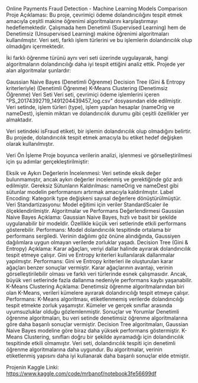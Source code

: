 Online Payments Fraud Detection - Machine Learning Models Comparison
Proje Açıklaması:
Bu proje, çevrimiçi ödeme dolandırıcılığını tespit etmek amacıyla çeşitli makine öğrenimi algoritmalarını karşılaştırmayı hedeflemektedir. Çalışmada hem Denetimli (Supervised Learning) hem de Denetimsiz (Unsupervised Learning) makine öğrenimi algoritmaları kullanılmıştır. Veri seti, farklı işlem türlerini ve bu işlemlerin dolandırıcılık olup olmadığını içermektedir.

İki farklı öğrenme türünü aynı veri seti üzerinde uygulayarak, hangi algoritmaların dolandırıcılığı daha iyi tespit ettiğini analiz ettik. Projede yer alan algoritmalar şunlardır:

Gaussian Naive Bayes (Denetimli Öğrenme)
Decision Tree (Gini & Entropy kriterleriyle) (Denetimli Öğrenme)
K-Means Clustering (Denetimsiz Öğrenme)
Veri Seti
Veri seti, çevrimiçi ödeme işlemlerini içeren "PS_20174392719_1491204439457_log.csv" dosyasından elde edilmiştir. Veri setinde, işlem türleri (type), işlem yapılan hesaplar (nameOrig ve nameDest), işlemin miktarı ve dolandırıcılık durumu gibi çeşitli özellikler yer almaktadır.

Veri setindeki isFraud etiketi, bir işlemin dolandırıcılık olup olmadığını belirtir. Bu projede, dolandırıcılık tespit etmek amacıyla bu etiket hedef değişken olarak kullanılmıştır.

Veri Ön İşleme
Proje boyunca verilerin analizi, işlenmesi ve görselleştirilmesi için şu adımlar gerçekleştirilmiştir:

Eksik ve Aykırı Değerlerin İncelenmesi: Veri setinde eksik değer bulunmamıştır, ancak aykırı değerler incelenmiş ve gerektiğinde göz ardı edilmiştir.
Gereksiz Sütunların Kaldırılması: nameOrig ve nameDest gibi sütunlar modelin performansını artırmak amacıyla kaldırılmıştır.
Label Encoding: Kategorik type değişkeni sayısal değerlere dönüştürülmüştür.
Veri Standartizasyonu: Model eğitimi için veriler StandardScaler ile ölçeklendirilmiştir.
Algoritmalar ve Performans Değerlendirmesi
Gaussian Naive Bayes
Açıklama: Gaussian Naive Bayes, hızlı ve basit bir şekilde uygulanabilir bir modeldir. Özellikle küçük veri setlerinde etkili performans gösterebilir.
Performans: Model dolandırıcılık tespitinde ortalama bir performans sergiledi. Verinin dağılımı göz önüne alındığında, Gaussiyen dağılımlara uygun olmayan verilerde zorluklar yaşadı.
Decision Tree (Gini & Entropy)
Açıklama: Karar ağaçları, veriyi dallar halinde ayırarak dolandırıcılık tespit etmeye çalışır. Gini ve Entropy kriterleri kullanılarak dallanmalar yapılmıştır.
Performans: Gini ve Entropy kriterleri ile oluşturulan karar ağaçları benzer sonuçlar vermiştir. Karar ağaçlarının avantajı, verinin görselleştirilebilir olması ve farklı veri türlerinde esnek çalışmasıdır. Ancak, büyük veri setlerinde fazla dallanma nedeniyle performans kaybı yaşanabilir.
K-Means Clustering
Açıklama: Denetimsiz öğrenme algoritmalarından biri olan K-Means, verileri kümelere ayırarak dolandırıcılığı tespit etmeye çalışır.
Performans: K-Means algoritması, etiketlenmemiş verilerde dolandırıcılığı tespit etmekte zorluk yaşamıştır. Kümeler ve gerçek sınıflar arasında uyumsuzluklar olduğu gözlemlenmiştir.
Sonuçlar ve Yorumlar
Denetimli öğrenme algoritmaları, bu veri setinde denetimsiz öğrenme algoritmalarına göre daha başarılı sonuçlar vermiştir.
Decision Tree algoritmaları, Gaussian Naive Bayes modeline göre biraz daha yüksek performans göstermiştir.
K-Means Clustering, sınıfları doğru bir şekilde ayıramadığı için dolandırıcılık tespitinde etkili olmamıştır.
Veri seti, dolandırıcılık tespiti için denetimli öğrenme algoritmalarına daha uygundur. Bu algoritmalar, verinin etiketlenmiş yapısını daha iyi kullanarak daha başarılı sonuçlar elde etmiştir.

Projenin Kaggle Linki: https://www.kaggle.com/code/mrbanof/notebook3fe56699df
